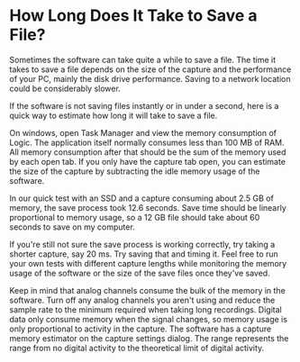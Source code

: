 # How Long Does It Take to Save a File?

Sometimes the software can take quite a while to save a file. The time it takes to save a file depends on the size of the capture and the performance of your PC, mainly the disk drive performance. Saving to a network location could be considerably slower.

If the software is not saving files instantly or in under a second, here is a quick way to estimate how long it will take to save a file.

On windows, open Task Manager and view the memory consumption of Logic. The application itself normally consumes less than 100 MB of RAM. All memory consumption after that should be the sum of the memory used by each open tab. If you only have the capture tab open, you can estimate the size of the capture by subtracting the idle memory usage of the software.

In our quick test with an SSD and a capture consuming about 2.5 GB of memory, the save process took 12.6 seconds. Save time should be linearly proportional to memory usage, so a 12 GB file should take about 60 seconds to save on my computer.

If you're still not sure the save process is working correctly, try taking a shorter capture, say 20 ms. Try saving that and timing it. Feel free to run your own tests with different capture lengths while monitoring the memory usage of the software or the size of the save files once they've saved.

Keep in mind that analog channels consume the bulk of the memory in the software. Turn off any analog channels you aren't using and reduce the sample rate to the minimum required when taking long recordings. Digital data only consume memory when the signal changes, so memory usage is only proportional to activity in the capture. The software has a capture memory estimator on the capture settings dialog. The range represents the range from no digital activity to the theoretical limit of digital activity.

